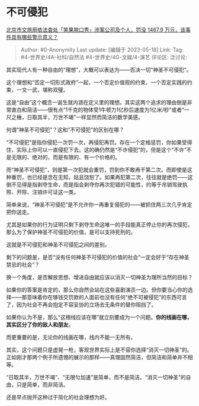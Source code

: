 # 不可侵犯
[北京市文旅局依法查处「笑果脱口秀」涉案公司及个人，罚没 1467.9 万元，该事件具有哪些警示意义？](https://www.zhihu.com/question/601459372/answer/3033811254)

> Author: #0-Anonymity
> Last update: [编辑于 2023-05-18]
> Link:
> Tag: #4-世界史/4A-社科/自然法 #4-世界史/4G-文娱/4-演艺
> 评论区:
> 泛讨论:

其实现代人有一种自由的“理想”，大概可以表达为——否决一切“神圣不可侵犯”。

这个理想和“否定一切形式政府”一起，一个否定价值观的约束、一个否定实践的约束，一文一武，堪称双璧。

这是“自由”这个概念一诞生就内涵在定义里的理想。其实这两个追求的理由倒是非常直白和简洁——很有点“1千克的物体受1牛顿力1亿秒后速度为1亿米/秒”或者“一尺之棰，日取其半，万世不竭”一样显然而简洁的数学美感。

何谓“神圣不可侵犯”？这和“不可侵犯”的区别在哪？

“不可侵犯”是指你侵犯一次罚一次，再侵犯再罚。存在一个定格惩罚，你如果受得住，实际上你可以一直侵犯下去。这的确仍然是“不许侵犯”的，但是这个“不许”不是无限的、绝对的，而是有限的、有一个价格的。

而“神圣不可侵犯”，则是第一次犯就会重罚，罚到你不敢再干第二次。而即使是这种重罚，也已经是念在无知，姑且饶恕了。如果再犯第二次，往往就是绝罚——这倒不见得是指剥夺生命，而是指会剥夺你再次犯错的可能性，约等于吊销驾驶执照、开除、注销许可证这一类。

简单来说，“神圣不可侵犯”是不允许你一再重复侵犯的——被抓住两三次几乎肯定把你送走。

尤其是如果你的行为证明只剩下剥夺生命这唯一的手段能真正停止你的再次侵犯，那么为了保护神圣不可侵犯的价值，是可以支持死刑的。

这就是不可侵犯和神圣不可侵犯之间的差别。

剩下的问题是，是否“没有任何神圣不可侵犯的价值的社会”一定会好于“存在神圣禁忌的社会”？

换一个角度，是否解放思想、增进自由就应该以消灭一切神圣为理所当然的目标？

如果你的答案是肯定的，那么你自然会站在这些喜剧演员一边。但你要当心你的选择——那意味着你在够钱交罚款的人面前也没有任何“绝不可被侵犯”的东西可言了，因为社会不再会抱定不容妥协的立场去无条件的替你阻挡了。

如果你认为不是，那么“这根线应该在哪”就立刻要成为一个问题。**你的线画在哪，其实区分了你的敌人和朋友**。

而更重要的是，无论你的线画在哪，线内不能一无所有。

其实，这个问题只是虚晃一枪，客观世界实际上是不容你选择“消灭一切神圣”的。正如刚才那两个例子所遗憾的展示的那样——真理固然简洁，但简洁和简单并不相等。

“日取其半，万世不竭”、“无限匀加速”是简单，而不是简洁。“消灭一切神圣”的自由，只是简单，而非简洁。

还是早点抛开这种过于简化的社会理想为好。
